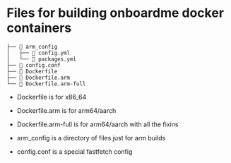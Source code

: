 # Files for building onboardme docker containers

```
├──  arm_config
│   ├──  config.yml
│   └──  packages.yml
├──  config.conf
├──  Dockerfile
├──  Dockerfile.arm
└──  Dockerfile.arm-full
```

- Dockerfile is for x86_64
- Dockerfile.arm is for arm64/aarch
- Dockerfile.arm-full is for arm64/aarch with all the fixins

- arm_config is a directory of files just for arm builds

- config.conf is a special fastfetch config
